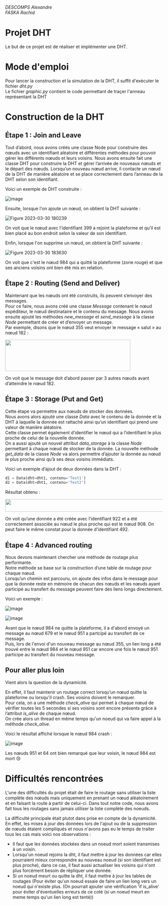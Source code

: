 _DESCOMPS Alexandre_  
_FASKA Rachid_

# Projet DHT

Le but de ce projet est de réaliser et implémenter une DHT.

# Mode d'emploi

Pour lancer la construction et la simulation de la DHT, il suffit d'exécuter le fichier _dht.py_  
Le fichier _graphic.py_ contient le code permettant de traçer l'anneau représentant la DHT

# Construction de la DHT

## Étape 1 : Join and Leave

Tout d’abord, nous avons créés une classe Node pour construire des nœuds avec un identifiant aléatoire et différentes méthodes pour pouvoir gérer les différents nœuds et leurs voisins. Nous avons ensuite fait une classe DHT pour construire la DHT et gérer l’arrivée de nouveaux nœuds et le départ des nœuds. Lorsqu’un nouveau nœud arrive, il contacte un nœud de la DHT de manière aléatoire et se place correctement dans l’anneau de la DHT selon son identifiant.

Voici un exemple de DHT construite :

![image](https://user-images.githubusercontent.com/93133836/228913541-aa210dee-c0d1-4a70-8fcd-fb1d3501cbcc.png)

Ensuite, lorsque l'on ajoute un nœud, on obtient la DHT suivante :

![Figure 2023-03-30 180239](https://user-images.githubusercontent.com/93133836/228913966-f2e695d7-b48a-4b61-aa22-1ba5ffe83392.png)

On voit que le nœud avec l'identifiant 399 a rejoint la plateforme et qu'il est bien placé au bon endroit selon la valeur de son identifiant.

Enfin, lorsque l'on supprime un nœud, on obtient la DHT suivante :

![Figure 2023-03-30 183630](https://user-images.githubusercontent.com/93133836/228914323-13c7c771-967d-4494-8537-5e7c6187b746.png)

On voit que c'est le nœud 984 qui a quitté la plateforme (zone rouge) et que ses anciens voisins ont bien été mis en relation.

## Étape 2 : Routing (Send and Deliver)

Maintenant que les nœuds ont été construits, ils peuvent s’envoyer des messages.  
Pour ce faire, nous avons créé une classe _Message_ contenant le nœud expéditeur, le nœud destinataire et le contenu du message. Nous avons ensuite ajouté les méthodes _new_message_ et _send_message_ à la classe _Node_ permettant de créer et d’envoyer un message.  
Par exemple, disons que le nœud 355 veut envoyer le message « salut » au nœud 182 :

<img src="https://user-images.githubusercontent.com/93133836/228915077-c82ae4f9-8a79-498d-b408-b76fe24acfc2.png" width="400" height="100">

On voit que le message doit d’abord passer par 3 autres nœuds avant d’atteindre le nœud 182.

## Étape 3 : Storage (Put and Get)

Cette étape va permettre aux nœuds de stocker des données.  
Nous avons alors ajouté une classe _Data_ avec le contenu de la donnée et la DHT à laquelle la donnée est rattaché ainsi qu’un identifiant qui prend une valeur de manière aléatoire.  
Cette classe permet également d’identifier le nœud qui a l’identifiant le plus proche de celui de la nouvelle donnée.  
On a aussi ajouté un nouvel attribut _data_storage_ à la classe _Node_ permettant à chaque nœud de stocker de la donnée. La nouvelle méthode _get_data_ de la classe _Node_ va alors permettre d’ajouter la donnée au nœud le plus proche ainsi qu’à ses deux voisins immédiats.

Voici un exemple d’ajout de deux données dans la DHT :

```python
d1 = Data(dht=dht1, contenu='Test1')
d2 = Data(dht=dht1, contenu='Test2')
```
Résultat obtenu :

<img src="https://user-images.githubusercontent.com/93133836/228916073-b25b5464-6f4c-4726-9561-4f26d5ec3d42.png" width="650" height="40">

On voit qu’une donnée a été créée avec l’identifiant 922 et a été correctement associée au nœud le plus proche qui est le nœud 908. On peut faire le même constat pour la donnée d’identifiant 492.

## Étape 4 : Advanced routing

Nous devons maintenant chercher une méthode de routage plus performante.  
Notre méthode se base sur la construction d’une table de routage pour chaque nœud.  
Lorsqu’un chemin est parcouru, on ajoute des infos dans le message pour que la donnée reste en mémoire de chacun des nœuds et les nœuds ayant participé au transfert du message peuvent faire des liens longs directement.

Voici un exemple :

![image](https://user-images.githubusercontent.com/93133836/228974321-450d0f3e-d891-45b7-997d-cef4f6d81237.png)

![image](https://user-images.githubusercontent.com/93133836/228974366-52c3de1f-d40e-4104-a14c-6c062442b0dc.png)

Avant que le nœud 984 ne quitte la plateforme, il a d'abord envoyé un message au nœud 679 et le nœud 951 a partcipé au transfert de ce message.  
Puis, lors de l'envoi d'un nouveau message au nœud 355, un lien long a été trouvé entre le nœud 984 et le nœud 951 car encore une fois le nœud 951 participe au transfert du nouveau message.

## Pour aller plus loin

Vient alors la question de la dynamicité.

En effet, il faut maintenir un routage correct lorsqu’un nœud quitte la plateforme ou lorsqu'il crash. Ses voisins doivent le remarquer.  
Pour cela, on a une méthode _check_alive_ qui permet à chaque nœud de vérifier toutes les 5 secondes si ses voisins sont encore présents grâce à l’attribut _is_alive_ de chaque nœud.  
On crée alors un thread en même temps qu'un noeud qui va faire appel à la méthode _check_alive_.

Voici le résultat affiché lorsque le nœud 984 crash :

![image](https://user-images.githubusercontent.com/93133836/228972990-a095e575-a5e7-421e-a577-91df485bc32f.png)

Les nœuds 951 et 64 ont bien remarqué que leur voisin, le nœud 984 est mort :cry:

# Difficultés rencontrées

L'une des difficultés du projet était de faire le routage sans utiliser la liste complète des nœuds mais uniquement en prenant un nœud aléatoirement et en faisant la route à partir de celui-ci. Dans tout notre code, nous avons fait tous les routages sans jamais utiliser la liste complète des noeuds.

La difficulté principale était plutot dans prise en compte de la dynamicité. 
En effet, les mises à jour des données lors de l'ajout ou de la suppression de nœuds étaient compliqués et nous n'avons pas eu le temps de traiter tous les cas mais voici nos observations :
- Il faut que les données stockées dans un noeud mort soient transmises à un voisin. 
- Lorsqu'un noeud rejoins la dht, il faut mettre à jour les données car elles pourraient mieux correspondre au nouveau noeud (si son identifiant est plus proche),
  dans ce cas, il faut aussi actualiser les voisins qui n'ont plus forcément besoin de répliquer une donnée.
- Si un noeud meurt ou quitte la dht, il faut mettre à jour les tables de routages (Pour éviter qu'un noeud essaie de faire un lien long vers un noeud qui n'existe plus. (On pourrait ajouter une vérification 'if is_alive' pour éviter d'éventuelles erreurs de ce coté (si un noeud meurt en meme temps qu'un lien long est tenté))

